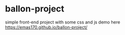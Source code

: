 # ballon-project
simple front-end project with some css and js
demo here https://emas170.github.io/ballon-project/
